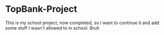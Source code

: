 # TopBank-Project
This is my school project, now completed, so I want to continue it and add some stuff I wasn't allowed to in school.
Bruh
